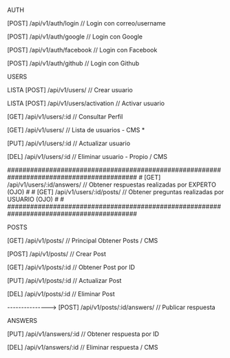 
AUTH

[POST] /api/v1/auth/login           // Login con correo/username

[POST] /api/v1/auth/google          // Login con Google

[POST] /api/v1/auth/facebook        // Login con Facebook

[POST] /api/v1/auth/github          // Login con Github


USERS

LISTA [POST] /api/v1/users/               // Crear usuario

LISTA [POST] /api/v1/users/activation     // Activar usuario

[GET] /api/v1/users/:id                   // Consultar Perfil

[GET] /api/v1/users/                      // Lista de usuarios - CMS *

[PUT] /api/v1/users/:id                   // Actualizar usuario

[DEL] /api/v1/users/:id                   // Eliminar usuario - Propio / CMS

##########################################################################################
                                                                                         #
[GET] /api/v1/users/:id/answers/    // Obtener respuestas realizadas por EXPERTO (OJO)   #
                                                                                         #
[GET] /api/v1/users/:id/posts/    // Obtener preguntas realizadas por USUARIO (OJO)      #
                                                                                         #
##########################################################################################


POSTS 

[GET] /api/v1/posts/                // Principal Obtener Posts / CMS

[POST] /api/v1/posts/               // Crear Post

[GET] /api/v1/posts/:id             // Obtener Post por ID

[PUT] /api/v1/posts/:id             // Actualizar Post

[DEL] /api/v1/posts/:id             // Eliminar Post


---------------> [POST] /api/v1/posts/:id/answers/     // Publicar respuesta

ANSWERS

[PUT] /api/v1/answers/:id           // Obtener respuesta por ID

[DEL] /api/v1/answers/:id           // Eliminar respuesta  / CMS




